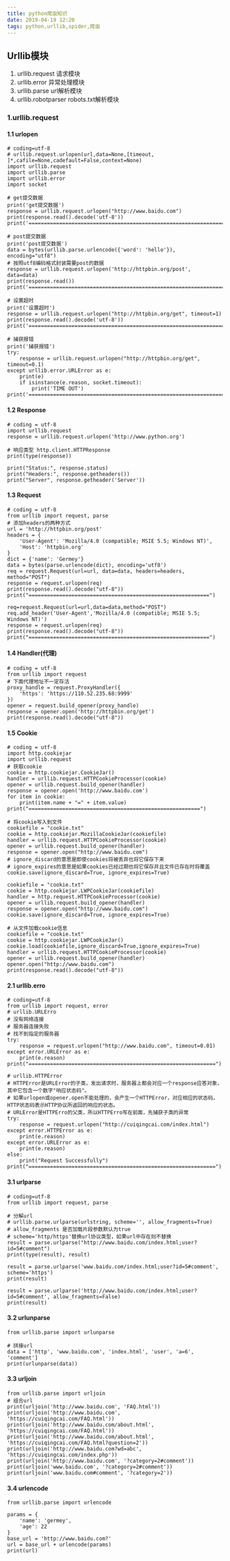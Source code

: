 ```yaml
---
title: python爬虫知识
date: 2019-04-19 12:20
tags: python,urllib,spider,爬虫
---
```

## Urllib模块

1. urllib.request     请求模块
2. urllib.error       异常处理模块
3. urllib.parse       url解析模块 
4. urllib.robotparser robots.txt解析模块

### 1.urllib.request

#### 1.1 urlopen
    # coding=utf-8
    # urllib.request.urlopen(url,data=None,[timeout, ]*,cafile=None,cadefault=False,context=None)
    import urllib.request
    import urllib.parse
    import urllib.error
    import socket

    # get提交数据
    print('get提交数据')
    response = urllib.request.urlopen("http://www.baidu.com")
    print(response.read().decode('utf-8'))
    print('========================================================================')

    # post提交数据
    print('post提交数据')
    data = bytes(urllib.parse.urlencode({'word': 'hello'}), encoding="utf8")
    # 按照utf8编码格式封装需要post的数据
    response = urllib.request.urlopen('http://httpbin.org/post', data=data)
    print(response.read())
    print('========================================================================')

    # 设置超时
    print('设置超时')
    response = urllib.request.urlopen("http://httpbin.org/get", timeout=1)
    print(response.read().decode('utf-8'))
    print('========================================================================')

    # 捕获报错
    print('捕获报错')
    try:
        response = urllib.request.urlopen("http://httpbin.org/get", timeout=0.1)
    except urllib.error.URLError as e:
        print(e)
        if isinstance(e.reason, socket.timeout):
            print('TIME OUT')
    print('========================================================================')
#### 1.2 Response
    # coding = utf-8
    import urllib.request
    response = urllib.request.urlopen('http://www.python.org')

    # 响应类型 http.client.HTTPResponse
    print(type(response))

    print("Status:", response.status)
    print("Headers:", response.getheaders())
    print("Server", response.getheader('Server'))

#### 1.3 Request
    # coding = utf-8
    from urllib import request, parse
    # 添加headers的两种方式
    url = 'http://httpbin.org/post'
    headers = {
        'User-Agent': 'Mozilla/4.0 (compatible; MSIE 5.5; Windows NT)',
        'Host': 'httpbin.org'
    }
    dict = {'name': 'Germey'}
    data = bytes(parse.urlencode(dict), encoding='utf8')
    req = request.Request(url=url, data=data, headers=headers, method="POST")
    response = request.urlopen(req)
    print(response.read().decode("utf-8"))
    print("===========================================================")

    req=request.Request(url=url,data=data,method="POST")
    req.add_header('User-Agent','Mozilla/4.0 (compatible; MSIE 5.5; Windows NT)')
    response = request.urlopen(req)
    print(response.read().decode("utf-8"))
    print("===========================================================")
#### 1.4 Handler(代理)
    # coding = utf-8
    from urllib import request
    # 下面代理地址不一定存活
    proxy_handle = request.ProxyHandler({
        'https': 'https://110.52.235.68:9999'
    })
    opener = request.build_opener(proxy_handle)
    response = opener.open('http://httpbin.org/get')
    print(response.read().decode("utf-8"))

#### 1.5 Cookie
    # coding = utf-8
    import http.cookiejar
    import urllib.request
    # 获取cookie
    cookie = http.cookiejar.CookieJar()
    handler = urllib.request.HTTPCookieProcessor(cookie)
    opener = urllib.request.build_opener(handler)
    response = opener.open('http://www.baidu.com')
    for item in cookie:
        print(item.name + "=" + item.value)
    print("========================================================")

    # 将cookie写入到文件
    cookiefile = "cookie.txt"
    cookie = http.cookiejar.MozillaCookieJar(cookiefile)
    handler = urllib.request.HTTPCookieProcessor(cookie)
    opener = urllib.request.build_opener(handler)
    response = opener.open("http://www.baidu.com")
    # ignore_discard的意思是即使cookies将被丢弃也将它保存下来
    # ignore_expires的意思是如果cookies已经过期也将它保存并且文件已存在时将覆盖
    cookie.save(ignore_discard=True, ignore_expires=True)

    cookiefile = "cookie.txt"
    cookie = http.cookiejar.LWPCookieJar(cookiefile)
    handler = http.request.HTTPCookieProcessor(cookie)
    opener = urllib.request.build_opener(handler)
    response = opener.open("http://www.baidu.com")
    cookie.save(ignore_discard=True, ignore_expires=True)

    # 从文件加载cookie信息
    cookiefile = "cookie.txt"
    cookie = http.cookiejar.LWPCookieJar()
    cookie.load(cookiefile,ignore_discard=True,ignore_expires=True)
    handler = urllib.request.HTTPCookieProcessor(cookie)
    opener = urllib.request.build_opener(handler)
    opener.open("http://www.baidu.com")
    print(response.read().decode("utf-8"))

#### 2.1 urllib.erro

    # coding=utf-8
    from urllib import request, error
    # urllib.URLErro
    # 没有网络连接
    # 服务器连接失败
    # 找不到指定的服务器
    try:
        response = request.urlopen("http://www.baidu.com", timeout=0.01)
    except error.URLError as e:
        print(e.reason)
    print("=============================================================")

    # urllib.HTTPError
    # HTTPError是URLError的子类，发出请求时，服务器上都会对应一个response应答对象，其中它包含一个数字"响应状态码"。
    # 如果urlopen或opener.open不能处理的，会产生一个HTTPError，对应相应的状态码，HTTP状态码表示HTTP协议所返回的响应的状态。
    # URLError是HTTPErro的父类，所以HTTPErro写在前面，先捕获子类的异常
    try:
        response = request.urlopen("http://cuiqingcai.com/index.html")
    except error.HTTPError as e:
        print(e.reason)
    except error.URLError as e:
        print(e.reason)
    else:
        print("Request Successfully")
    print("=============================================================")

#### 3.1 urlparse
    # coding=utf-8
    from urllib import request, parse

    # 分解url
    # urllib.parse.urlparse(urlstring, scheme='', allow_fragments=True)
    # allow_fragments 是否加载片段参数默认为true
    # scheme='http/https'替换url协议类型，如果url中存在则不替换
    result = parse.urlparse("http://www.baidu.com/index.html;user?id=5#comment")
    print(type(result), result)

    result = parse.urlparse('www.baidu.com/index.html;user?id=5#comment', scheme='https')
    print(result)

    result = parse.urlparse('http://www.baidu.com/index.html;user?id=5#comment', allow_fragments=False)
    print(result)
#### 3.2 urlunparse
    from urllib.parse import urlunparse

    # 拼接url
    data = ['http', 'www.baidu.com', 'index.html', 'user', 'a=6', 'comment']
    print(urlunparse(data))

#### 3.3 urljoin
    from urllib.parse import urljoin
    # 组合url
    print(urljoin('http://www.baidu.com', 'FAQ.html'))
    print(urljoin('http://www.baidu.com', 'https://cuiqingcai.com/FAQ.html'))
    print(urljoin('http://www.baidu.com/about.html', 'https://cuiqingcai.com/FAQ.html'))
    print(urljoin('http://www.baidu.com/about.html', 'https://cuiqingcai.com/FAQ.html?question=2'))
    print(urljoin('http://www.baidu.com?wd=abc', 'https://cuiqingcai.com/index.php'))
    print(urljoin('http://www.baidu.com', '?category=2#comment'))
    print(urljoin('www.baidu.com', '?category=2#comment'))
    print(urljoin('www.baidu.com#comment', '?category=2'))

#### 3.4 urlencode
    from urllib.parse import urlencode

    params = {
        'name': 'germey',
        'age': 22
    }
    base_url = 'http://www.baidu.com?'
    url = base_url + urlencode(params)
    print(url)